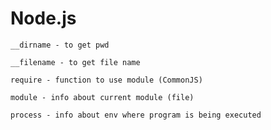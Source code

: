 # Node.js

```
__dirname - to get pwd
```

```
__filename - to get file name
```

```
require - function to use module (CommonJS)
```

```
module - info about current module (file)
```

```
process - info about env where program is being executed
```

